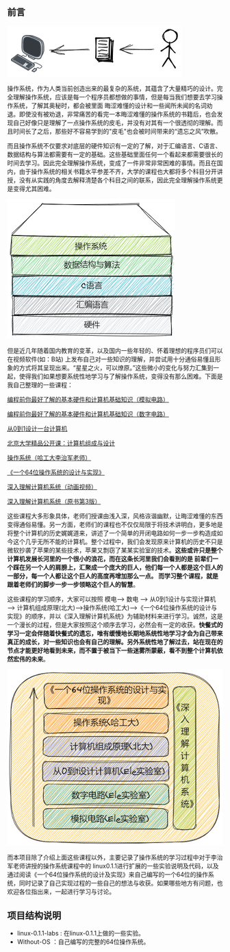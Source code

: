 ## 前言

![电脑](README.assets/computer.png)

操作系统，作为人类当前创造出来的最复杂的系统，其蕴含了大量精巧的设计。完全理解操作系统，应该是每一个程序员都想做的事情，但是每当我们想要去学习操作系统，了解其奥秘时，都会被里面 晦涩难懂的设计和一些闻所未闻的名词劝退。即使没有被劝退，非常痛苦的看完一本晦涩难懂的操作系统的书籍后，也会发现自己好像只是理解了一点操作系统的皮毛，并没有对其有一个很透彻的理解。而且时间长了之后，那些好不容易学到的"皮毛"也会被时间带来的“遗忘之风”吹散。

而且操作系统不仅要求对底层的硬件知识有一定的了解，对于汇编语言、C语言、数据结构与算法都需要有一定的基础。这些基础里面任何一个看起来都需要很长的时间去学习。因此完全理解操作系统，变成了一件非常非常困难的事情。而且在国内，由于操作系统的相关书籍水平参差不齐，大学的课程也大都将多个科目分开讲授，没有从实践的角度去解释清楚各个科目之间的联系，因此完全理解操作系统更是变得尤其困难。

![结构](README.assets/know.png)

但是近几年随着国内教育的变革，以及国内一些年轻的、怀着理想的程序员们可以在视频软件(如：B站) 上发布自己对一些知识的理解，并尝试用十分通俗易懂且形象的方式将其呈现出来。“星星之火，可以燎原。”这些微小的变化与努力汇集到一起，使得我们如果想要系统性地学习与了解操作系统，变得没有那么困难。下面是我自己整理的一些课程：

[编程前你最好了解的基本硬件和计算机基础知识（模拟电路）](https://www.bilibili.com/video/BV1774114798?spm_id_from=333.999.0.0)

[编程前你最好了解的基本硬件和计算机基础知识（数字电路）](https://www.bilibili.com/video/BV1Hi4y1t7zY?spm_id_from=333.999.0.0)

[从0到1设计一台计算机](https://www.bilibili.com/video/BV1wi4y157D3?spm_id_from=333.999.0.0)

[北京大学精品公开课：计算机组成与设计](https://www.bilibili.com/video/BV1tp4y197Av?spm_id_from=333.999.0.0)

[操作系统（哈工大李治军老师）](https://www.bilibili.com/video/BV1d4411v7u7?spm_id_from=333.999.0.0)

[《一个64位操作系统的设计与实现》](https://book.douban.com/subject/30222325/)

[深入理解计算机系统（动画视频）](https://www.bilibili.com/video/BV1cD4y1D7uR?spm_id_from=333.999.0.0)

[深入理解计算机系统（原书第3版）](https://www.baidu.com/link?url=LJBXAsJR1IDH_HU4Tnx1pUI25c7bjsIFAUxJQ61zheYRSsQqB2_5j8CKu-fYwdKHhvU3qsLeMPd7eW6_MS4K2a&wd=&eqid=92946e37000e3797000000066280ca29)

这些课程大多形象具体，老师们授课由浅入深，风格诙谐幽默，让晦涩难懂的东西变得通俗易懂。另一方面，老师们的课程也不仅仅局限于将技术讲明白，更多地是将整个计算机的历史娓娓道来，讲述了一个简单的开闭电路如何一步一步构造成如今这个几乎无所不能的计算机。整个过程中，我们会发现原来计算机的历史不只是微软抄袭了苹果的某些技术，苹果又剽窃了某某实验室的技术。**这些或许只是整个计算机发展长河里的一个很小的浪花，而在这条长河里我们会看到的是 前辈们一个踩在另一个人的肩膀上，汇聚成一个庞大的巨人，他们每一个人都是这个巨人的一部分，每一个人都让这个巨人的高度再增加那么一点。 而学习整个课程，就是跟着老师们的脚步一步一步领略这个巨人的智慧**。

这些课程的学习顺序，大家可以按照 模电——> 数电 ——> 从0到1设计与实现计算机——> 计算机组成原理(北大)——>操作系统(哈工大)——>《一个64位操作系统的设计与实现》的顺序，并以《深入理解计算机系统》为辅助材料来进行学习。诚然，这是一个漫长的过程，但是大家按照这个顺序去学习，必然会有一定的收获。**快餐式的学习一定会伴随着快餐式的遗忘，唯有缓慢地长期地系统性地学习才会为自己带来真正的成长，对一些知识也会有自己的理解。另外系统性地了解过去，站在现在的节点才能更好地看到未来，而不置于被当下一些迷雾所蒙蔽，看不到整个计算机依然宏伟的未来**。

![学习结构](README.assets/arch.png)

而本项目除了介绍上面这些课程以外，主要记录了操作系统的学习过程中对于李治军老师讲授的操作系统课程中的 linux0.1.1进行扩展的一些实验说明及代码，以及通过阅读《一个64位操作系统的设计及实现》来自己编写的一个64位的操作系统，同时记录了自己实现过程的一些自己的想法与收获。如果哪些地方有问题，也欢迎各位指出来，一起进行学习与讨论。

## 项目结构说明

- linux-0.1.1-labs : 在linux-0.1.1上做的一些实验。
- Without-OS ：自己编写的完整的64位操作系统。
